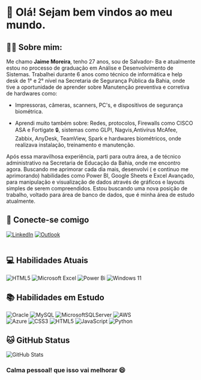 # :cactus: Olá! Sejam bem vindos ao meu mundo.

## :technologist: Sobre mim:

Me chamo <b>Jaime Moreira</b>, tenho 27 anos, sou de Salvador- Ba e atualmente estou no processo de graduação em Análise e Desenvolvimento de Sistemas. Trabalhei durante 6 anos como técnico de informática e help desk de 1° e 2° nível na Secretaria de Segurança Pública da Bahia, onde tive a oportunidade de aprender sobre Manutenção preventiva e corretiva de hardwares como: 

- Impressoras, câmeras, scanners, PC's, e dispositivos de segurança biométrica.

- Aprendi muito também sobre: Redes, protocolos, Firewalls como CISCO ASA e Fortigate :lock:, sistemas como GLPI, Nagvis,Antivírus McAfee, Zabbix, AnyDesk, TeamView, Spark e hardwares biométricos, onde realizava instalação, treinamento e manutenção.

Após essa maravilhosa experiência, parti para outra área, a de técnico administrativo  na Secretaria de Educação da Bahia, onde me encontro agora. Buscando me aprimorar cada dia mais, desenvolvi ( e continuo me aprimorando) habilidades como Power BI, Google Sheets e Excel Avançado, para manipulação e visualização de dados através de gráficos e layouts simples de serem compreendidos. Estou buscando uma nova posição de trabalho, voltado para área de banco de dados, que é minha área de estudo atualmente.

## :link: Conecte-se comigo 

[![LinkedIn](https://img.shields.io/badge/LinkedIn-000?style=social&logo=linkedin&logoColor=0E47A8)](https://www.linkedin.com/in/jaime-moreira-a6a69a266/)  [![Outlook](https://img.shields.io/badge/Microsoft_Outlook-0078D4?style=social&logo=microsoft-outlook&logoColor=0E47A8)](mailto:jaime.moreira1995@outlook.com)
<br>
<br>
## :computer: Habilidades Atuais

![HTML5](https://img.shields.io/badge/HTML5-000?style=for-the-badge&logo=html5) ![Microsoft Excel](https://img.shields.io/badge/Microsoft_Excel-217346?style=for-the-badge&logo=microsoft-excel&logoColor=white) ![Power Bi](https://img.shields.io/badge/power_bi-F2C811?style=for-the-badge&logo=powerbi&logoColor=black) ![Windows 11](https://img.shields.io/badge/Windows%2011-%230079d5.svg?style=for-the-badge&logo=Windows%2011&logoColor=white)

## :books: Habilidades em Estudo
![Oracle](https://img.shields.io/badge/Oracle-F80000?style=for-the-badge&logo=oracle&logoColor=white) ![MySQL](https://img.shields.io/badge/mysql-%2300f.svg?style=for-the-badge&logo=mysql&logoColor=white)   ![MicrosoftSQLServer](https://img.shields.io/badge/Microsoft%20SQL%20Server-CC2927?style=for-the-badge&logo=microsoft%20sql%20server&logoColor=white) ![AWS](https://img.shields.io/badge/AWS-%23FF9900.svg?style=for-the-badge&logo=amazon-aws&logoColor=white) <br>![Azure](https://img.shields.io/badge/azure-%230072C6.svg?style=for-the-badge&logo=microsoftazure&logoColor=white) ![CSS3](https://img.shields.io/badge/css3-%231572B6.svg?style=for-the-badge&logo=css3&logoColor=white) ![HTML5](https://img.shields.io/badge/html5-%23E34F26.svg?style=for-the-badge&logo=html5&logoColor=white) ![JavaScript](https://img.shields.io/badge/javascript-%23323330.svg?style=for-the-badge&logo=javascript&logoColor=%23F7DF1E) ![Python](https://img.shields.io/badge/python-3670A0?style=for-the-badge&logo=python&logoColor=ffdd54)

## :cat:  GitHub Status 

![GitHub Stats](https://github-readme-stats.vercel.app/api?username=JaimeMoreira&theme=transparent&bg_color=000&border_color=3A3DC&show_icons=true&icon_color=3A3DC&title_color=E94D5F&text_color=FFF)

### Calma pessoal! que isso vai melhorar :smile:

<!---
JaimeMoreira/JaimeMoreira is a ✨ special ✨ repository because its `README.md` (this file) appears on your GitHub profile.
You can click the Preview link to take a look at your changes.
--->
